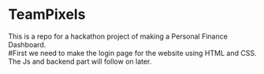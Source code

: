 # TeamPixels
This  is a repo for a hackathon project of making a Personal Finance Dashboard.
<br>
#First we need to make the login page for the website using HTML and CSS. The Js and backend part will follow on later.
